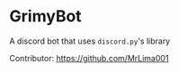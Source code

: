 # GrimyBot

A discord bot that uses `discord.py`'s library

Contributor: https://github.com/MrLima001

